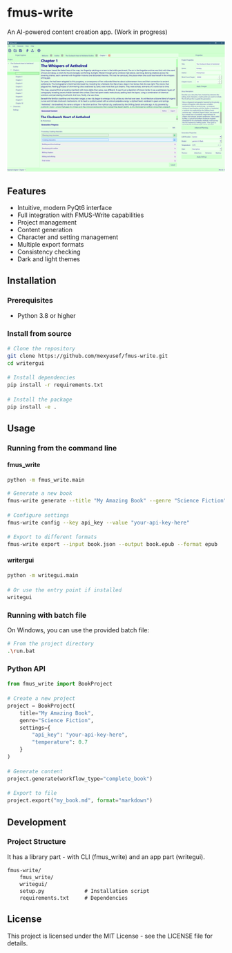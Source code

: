 # fmus-write

An AI-powered content creation app.
(Work in progress)

![Main Application](images/app.png)

## Features

- Intuitive, modern PyQt6 interface
- Full integration with FMUS-Write capabilities
- Project management
- Content generation
- Character and setting management
- Multiple export formats
- Consistency checking
- Dark and light themes

## Installation

### Prerequisites

- Python 3.8 or higher

### Install from source

```bash
# Clone the repository
git clone https://github.com/mexyusef/fmus-write.git
cd writergui

# Install dependencies
pip install -r requirements.txt

# Install the package
pip install -e .
```

## Usage

### Running from the command line

#### fmus_write

```bash
python -m fmus_write.main
```

```bash
# Generate a new book
fmus-write generate --title "My Amazing Book" --genre "Science Fiction" --output book.md

# Configure settings
fmus-write config --key api_key --value "your-api-key-here"

# Export to different formats
fmus-write export --input book.json --output book.epub --format epub
```

#### writergui

```bash
python -m writegui.main

# Or use the entry point if installed
writegui
```

### Running with batch file

On Windows, you can use the provided batch file:

```bash
# From the project directory
.\run.bat
```

### Python API
```python
from fmus_write import BookProject

# Create a new project
project = BookProject(
    title="My Amazing Book",
    genre="Science Fiction",
    settings={
        "api_key": "your-api-key-here",
        "temperature": 0.7
    }
)

# Generate content
project.generate(workflow_type="complete_book")

# Export to file
project.export("my_book.md", format="markdown")
```

## Development

### Project Structure

It has a library part - with CLI (fmus_write) and an app part (writegui).
```
fmus-write/
    fmus_write/
    writegui/
    setup.py             # Installation script
    requirements.txt     # Dependencies
```

## License

This project is licensed under the MIT License - see the LICENSE file for details.
